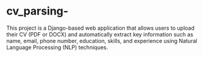 # cv_parsing-
This project is a Django-based web application that allows users to upload their CV (PDF or DOCX) and automatically extract key information such as name, email, phone number, education, skills, and experience using Natural Language Processing (NLP) techniques.
